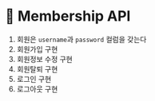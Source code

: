 # 📜 Membership API

1. 회원은 `username`과 `password` 컬럼을 갖는다
2. 회원가입 구현
3. 회원정보 수정 구현
4. 회원탈퇴 구현
5. 로그인 구현
6. 로그아웃 구현
